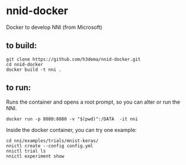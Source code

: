 # nnid-docker
Docker to develop NNI (from Microsoft)


## to build:

```
git clone https://github.com/h3dema/nnid-docker.git
cd nnid-docker
docker build -t nni .
```

## to run:

Runs the container and opens a root prompt, so you can alter or run the NNI.

```
docker run -p 8080:8080 -v "$(pwd)":/DATA  -it nni
```

Inside the docker container, you can try one example:

```
cd nni/examples/trials/mnist-keras/
nnictl create --config config.yml
nnictl trial ls
nnictl experiment show
```
